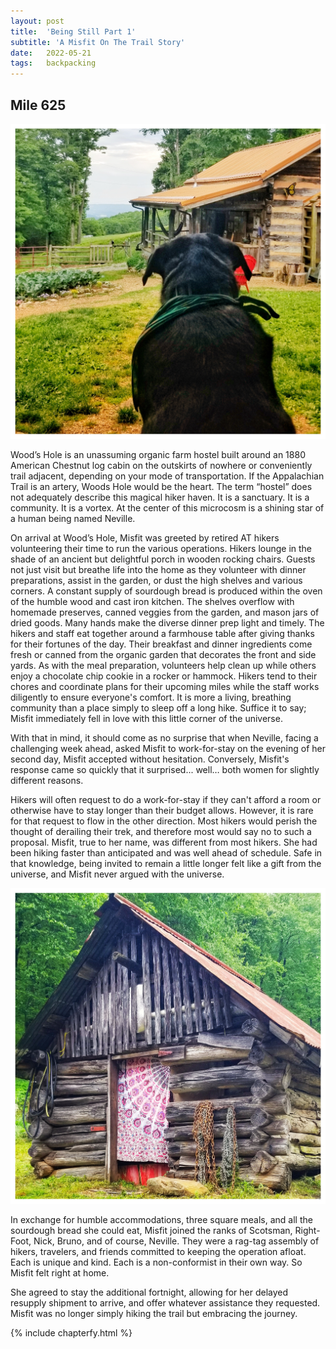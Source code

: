 ```yaml
---
layout: post
title:  'Being Still Part 1'
subtitle: 'A Misfit On The Trail Story'
date:   2022-05-21
tags:   backpacking
---
```

## Mile 625

![porch view](/assets/img_misfit_series/12-porch-view.jpeg)

Wood’s Hole is an unassuming organic farm hostel built around an 1880 American Chestnut log cabin on the outskirts of nowhere or
conveniently trail adjacent, depending on your mode of transportation. If the Appalachian Trail is an artery, Woods Hole would be the heart.
The term “hostel” does not adequately describe this magical hiker haven. It is a sanctuary. It is a community. It is a vortex. At the center
of this microcosm is a shining star of a human being named Neville.

On arrival at Wood’s Hole, Misfit was greeted by retired AT hikers volunteering their time to run the various operations. Hikers lounge in
the shade of an ancient but delightful porch in wooden rocking chairs. Guests not just visit but breathe life into the home as they
volunteer with dinner preparations, assist in the garden, or dust the high shelves and various corners. A constant supply of sourdough bread
is produced within the oven of the humble wood and cast iron kitchen. The shelves overflow with homemade preserves, canned veggies from the
garden, and mason jars of dried goods. Many hands make the diverse dinner prep light and timely. The hikers and staff eat together around a
farmhouse table after giving thanks for their fortunes of the day. Their breakfast and dinner ingredients come fresh or canned from the
organic garden that decorates the front and side yards. As with the meal preparation, volunteers help clean up while others enjoy a
chocolate chip cookie in a rocker or hammock. Hikers tend to their chores and coordinate plans for their upcoming miles while the staff
works diligently to ensure everyone's comfort. It is more a living, breathing community than a place simply to sleep off a long hike.
Suffice it to say; Misfit immediately fell in love with this little corner of the universe.

With that in mind, it should come as no surprise that when Neville, facing a challenging week ahead, asked Misfit to work-for-stay on the
evening of her second day, Misfit accepted without hesitation. Conversely, Misfit's response came so quickly that it surprised... well… both
women for slightly different reasons.

Hikers will often request to do a work-for-stay if they can't afford a room or otherwise have to stay longer than their budget allows.
However, it is rare for that request to flow in the other direction. Most hikers would perish the thought of derailing their trek, and
therefore most would say no to such a proposal. Misfit, true to her name, was different from most hikers. She had been hiking faster than
anticipated and was well ahead of schedule. Safe in that knowledge, being invited to remain a little longer felt like a gift from the
universe, and Misfit never argued with the universe.

![cabin](/assets/img_misfit_series/12-cabin.jpeg)

In exchange for humble accommodations, three square meals, and all the sourdough bread she could eat, Misfit joined the ranks of Scotsman,
Right-Foot, Nick, Bruno, and of course, Neville. They were a rag-tag assembly of hikers, travelers, and friends committed to keeping the
operation afloat. Each is unique and kind. Each is a non-conformist in their own way. So Misfit felt right at home.

She agreed to stay the additional fortnight, allowing for her delayed resupply shipment to arrive, and offer whatever assistance they
requested. Misfit was no longer simply hiking the trail but embracing the journey.


{% include chapterfy.html %}
